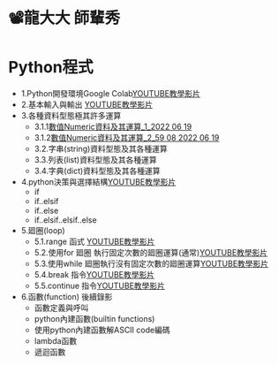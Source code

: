 # 📽龍大大 師輩秀


# Python程式
- 1.Python開發環境Google Colab[YOUTUBE教學影片](https://youtu.be/4iyU3XKhz7Q)
- 2.基本輸入與輸出 [YOUTUBE教學影片](https://youtu.be/YX7Vt_6lAQY) 
- 3.各種資料型態極其許多運算
  - 3.1.1[數值Numeric資料及其運算_1_2022 06 19](https://youtu.be/KSwDTSubS1M)
  - 3.1.2[數值Numeric資料及其運算_2_59 08 2022 06 19](https://youtu.be/FSo8k4vFYGc)
  - 3.2.字串(string)資料型態及其各種運算
  - 3.3.列表(list)資料型態及其各種運算
  - 3.4.字典(dict)資料型態及其各種運算 
- 4.python決策與選擇結構[YOUTUBE教學影片](https://youtu.be/Qp2rnckGlAg)
  - if     
  - if..elsif     
  - if..else
  - if..elsif..elsif..else
- 5.廻圈(loop)
  - 5.1.range 函式 [YOUTUBE教學影片](https://youtu.be/Ugmv_dhzj1w)
  - 5.2.使用for 廻圈 執行固定次數的廻圈運算(通常)[YOUTUBE教學影片](https://youtu.be/Ugmv_dhzj1w)
  - 5.3.使用while 廻圈執行沒有固定次數的廻圈運算[YOUTUBE教學影片](https://youtu.be/Ugmv_dhzj1w)
  - 5.4.break 指令[YOUTUBE教學影片](https://youtu.be/Ugmv_dhzj1w)
  - 5.5.continue 指令[YOUTUBE教學影片](https://www.youtube.com/watch?v=Ugmv_dhzj1w)
- 6.函數(function)  後續錄影
  - 函數定義與呼叫
  - python內建函數(builtin functions)
  - 使用python內建函數解ASCII code編碼
  - lambda函數
  - 遞迴函數
